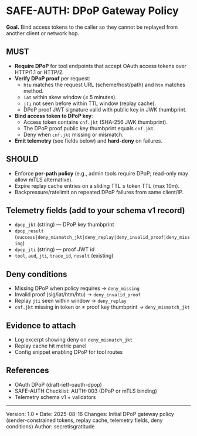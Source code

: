 # SAFE-AUTH: DPoP Gateway Policy

**Goal.** Bind access tokens to the caller so they cannot be replayed from another client or network hop.

## MUST
- **Require DPoP** for tool endpoints that accept OAuth access tokens over HTTP/1.1 or HTTP/2.
- **Verify DPoP proof** per request:
  - `htu` matches the request URL (scheme/host/path) and `htm` matches method.
  - `iat` within skew window (≤ 5 minutes).
  - `jti` not seen before within TTL window (replay cache).
  - DPoP proof JWT signature valid with public key in JWK thumbprint.
- **Bind access token to DPoP key**:
  - Access token contains `cnf.jkt` (SHA-256 JWK thumbprint).
  - The DPoP proof public key thumbprint equals `cnf.jkt`.
  - Deny when `cnf.jkt` missing or mismatch.
- **Emit telemetry** (see fields below) and **hard-deny** on failures.

## SHOULD
- Enforce **per-path policy** (e.g., admin tools require DPoP; read-only may allow mTLS alternative).
- Expire replay cache entries on a sliding TTL ≤ token TTL (max 10m).
- Backpressure/ratelimit on repeated DPoP failures from same client/IP.

## Telemetry fields (add to your schema v1 record)
- `dpop_jkt` (string) — DPoP key thumbprint
- `dpop_result` (`success|deny_mismatch_jkt|deny_replay|deny_invalid_proof|deny_missing`)
- `dpop_jti` (string) — proof JWT id
- `tool`, `aud`, `jti`, `trace_id`, `result` (existing)

## Deny conditions
- Missing DPoP when policy requires → `deny_missing`
- Invalid proof (sig/iat/htm/htu) → `deny_invalid_proof`
- Replay `jti` seen within window → `deny_replay`
- `cnf.jkt` missing in token or ≠ proof key thumbprint → `deny_mismatch_jkt`

## Evidence to attach
- Log excerpt showing deny on `deny_mismatch_jkt`
- Replay cache hit metric panel
- Config snippet enabling DPoP for tool routes

## References
- OAuth DPoP (draft-ietf-oauth-dpop)
- SAFE-AUTH Checklist: AUTH-003 (DPoP or mTLS binding)
- Telemetry schema v1 + validators
---
Version: 1.0 • Date: 2025-08-16
Changes: Initial DPoP gateway policy (sender-constrained tokens, replay cache, telemetry fields, deny conditions)
Author: secretisgratitude